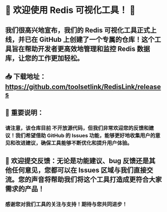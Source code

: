 # 🌟 欢迎使用 Redis 可视化工具！ 🌟

## 我们很高兴地宣布，我们的 Redis 可视化工具正式上线，并已在 GitHub 上创建了一个专属的仓库！这个工具旨在帮助开发者更高效地管理和监控 Redis 数据库，让您的工作更加轻松。

## 📥 下载地址：https://github.com/toolsetlink/RedisLink/releases

## 🔑 重要说明：

### 请注意，该仓库目前 不开放源代码，但我们非常欢迎您的反馈和建议！我们希望借助 GitHub 的 Issues 功能，能够更好地收集用户的意见和改进建议，确保工具能够不断优化和提升用户体验。

## 💬 欢迎提交反馈：无论是功能建议、bug 反馈还是其他任何意见，您都可以在 Issues 区域与我们直接交流。您的声音将帮助我们将这个工具打造成更符合大家需求的产品！

### 感谢您对我们工具的关注与支持！期待与您共同进步！